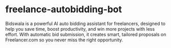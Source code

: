 # freelance-autobidding-bot
Bidswala is a powerful AI auto bidding assistant for freelancers, designed to help you save time, boost productivity, and win more projects with less effort. With automatic bid submission, it creates smart, tailored proposals on Freelancer.com so you never miss the right opportunity. 

